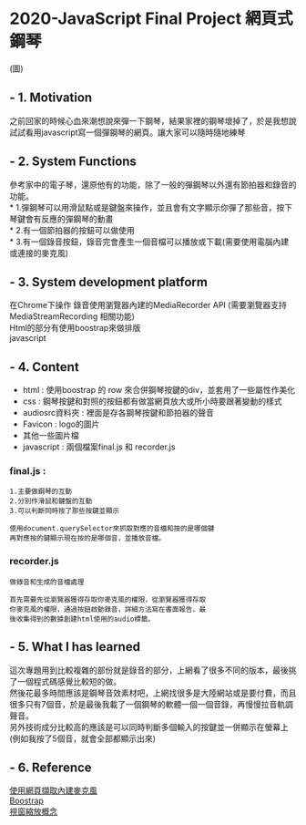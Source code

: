 # 2020-JavaScript Final Project 網頁式鋼琴
(圖)

## - 1. Motivation
之前回家的時候心血來潮想說來彈一下鋼琴，結果家裡的鋼琴壞掉了，於是我想說試試看用javascript寫一個彈鋼琴的網頁。讓大家可以隨時隨地練琴  

## - 2. System Functions
參考家中的電子琴，還原他有的功能，除了一般的彈鋼琴以外還有節拍器和錄音的功能。  
    * 1.彈鋼琴可以用滑鼠點或是鍵盤來操作，並且會有文字顯示你彈了那些音，按下琴鍵會有反應的彈鋼琴的動畫  
    * 2.有一個節拍器的按鈕可以做使用  
    * 3.有一個錄音按鈕，錄音完會產生一個音檔可以播放或下載(需要使用電腦內建或連接的麥克風)  
    
## - 3. System development platform
在Chrome下操作 
錄音使用瀏覽器內建的Media​Recorder  API (需要瀏覽器支持MediaStreamRecording 相關功能)  
Html的部分有使用boostrap來做排版  
javascript  

## - 4. Content
* html : 使用boostrap 的 row 來合併鋼琴按鍵的div，並套用了一些屬性作美化  
* css : 鋼琴按鍵和對照的按鈕都有做當網頁放大或所小時要跟著變動的樣式  
* audiosrc資料夾 : 裡面是存各鋼琴按鍵和節拍器的聲音  
* Favicon : logo的圖片  
* 其他一些圖片檔  
* javascript : 兩個檔案final.js 和 recorder.js  
### final.js :  
    1.主要做鋼琴的互動  
    2.分別作滑鼠和鍵盤的互動  
    3.可以判斷同時按了那些按鍵並顯示  

    使用document.querySelector來抓取對應的音檔和按的是哪個鍵  
    再對應按的鍵顯示現在按的是哪個音，並播放音檔。  
### recorder.js  
    做錄音和生成的音檔處理

    首先需要先從瀏覽器獲得存取你麥克風的權限，從瀏覽器獲得存取
    你麥克風的權限，通過按鈕啟動錄音，詳細方法寫在書面報告，最
    後收集得到的數據創建html使用的audio標籤。

## - 5. What I has learned
這次專題用到比較複雜的部份就是錄音的部分，上網看了很多不同的版本，最後挑了一個程式碼感覺比較短的做。  
然後花最多時間應該是鋼琴音效素材吧，上網找很多是大陸網站或是要付費，而且很多只有7個音，於是最後我載了一個鋼琴的軟體一個一個音錄，再慢慢拉音軌調聲音。  
另外技術成分比較高的應該是可以同時判斷多個輸入的按鍵並一併顯示在螢幕上(例如我按了5個音，就會全部都顯示出來)

## - 6. Reference  
[使用網頁擷取內建麥克風](https://www.cnblogs.com/Wayou/p/js_audio_recorder.html "link")  
[Boostrap](https://getbootstrap.com/ "link")  
[視窗縮放概念](https://www.wfublog.com/2017/06/rwd-font-size-solution-vmin.html "link")

 

